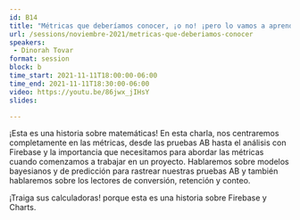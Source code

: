 ```yaml
---
id: B14
title: "Métricas que deberíamos conocer, ¡o no! ¡pero lo vamos a aprender!"
url: /sessions/noviembre-2021/metricas-que-deberiamos-conocer
speakers:
 - Dinorah Tovar
format: session
block: b
time_start: 2021-11-11T18:00:00-06:00
time_end: 2021-11-11T18:30:00-06:00
video: https://youtu.be/86jwx_jIHsY
slides:

---
```


¡Esta es una historia sobre matemáticas!
En esta charla, nos centraremos completamente en las métricas, desde las pruebas AB hasta el análisis con Firebase y la importancia que necesitamos para abordar las métricas cuando comenzamos a trabajar en un proyecto.
Hablaremos sobre modelos bayesianos y de predicción para rastrear nuestras pruebas AB y también hablaremos sobre los lectores de conversión, retención y conteo.

¡Traiga sus calculadoras! porque esta es una historia sobre Firebase y Charts.
